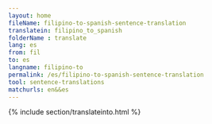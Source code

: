 ```yaml
---
layout: home
fileName: filipino-to-spanish-sentence-translation
translatein: filipino_to_spanish
folderName : translate
lang: es
from: fil
to: es
langname: filipino-to
permalink: /es/filipino-to-spanish-sentence-translation
tool: sentence-translations
matchurls: en&&es
---
```

{% include section/translateinto.html %}
